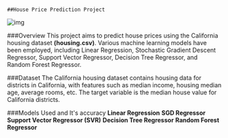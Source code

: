                                                                           ##House Price Prediction Project
![img](https://ml-ops.org/img/ml-engineering.jpg)
                                                                          
###Overview
This project aims to predict house prices using the California housing dataset **(housing.csv)**. Various machine learning models have been employed, including Linear Regression, Stochastic Gradient Descent Regressor, Support Vector Regressor, Decision Tree Regressor, and Random Forest Regressor.

###Dataset
The California housing dataset contains housing data for districts in California, with features such as median income, housing median age, average rooms, etc. The target variable is the median house value for California districts.

###Models Used and It's accuracy
**Linear Regression**
**SGD Regressor**
**Support Vector Regressor (SVR)**
**Decision Tree Regressor**
**Random Forest Regressor**

